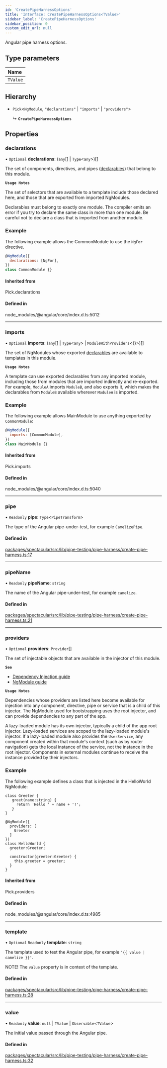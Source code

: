 ```yaml
---
id: 'CreatePipeHarnessOptions'
title: 'Interface: CreatePipeHarnessOptions<TValue>'
sidebar_label: 'CreatePipeHarnessOptions'
sidebar_position: 0
custom_edit_url: null
---
```


Angular pipe harness options.

## Type parameters

| Name     |
| :------- |
| `TValue` |

## Hierarchy

- `Pick`<`NgModule`, `"declarations"` \| `"imports"` \| `"providers"`\>

  ↳ **`CreatePipeHarnessOptions`**

## Properties

### declarations

• `Optional` **declarations**: (`any`[] \| `Type`<`any`\>)[]

The set of components, directives, and pipes
([declarables](https://v14.angular.io/guide/glossary#declarable)) that belong to
this module.

**`Usage Notes`**

The set of selectors that are available to a template include those declared
here, and those that are exported from imported NgModules.

Declarables must belong to exactly one module. The compiler emits an error if
you try to declare the same class in more than one module. Be careful not to
declare a class that is imported from another module.

### Example

The following example allows the CommonModule to use the `NgFor` directive.

```javascript
@NgModule({
  declarations: [NgFor],
})
class CommonModule {}
```

#### Inherited from

Pick.declarations

#### Defined in

node_modules/@angular/core/index.d.ts:5012

---

### imports

• `Optional` **imports**: (`any`[] \| `Type`<`any`\> \|
`ModuleWithProviders`<{}\>)[]

The set of NgModules whose exported
[declarables](https://v14.angular.io/guide/glossary#declarable) are available to
templates in this module.

**`Usage Notes`**

A template can use exported declarables from any imported module, including
those from modules that are imported indirectly and re-exported. For example,
`ModuleA` imports `ModuleB`, and also exports it, which makes the declarables
from `ModuleB` available wherever `ModuleA` is imported.

### Example

The following example allows MainModule to use anything exported by
`CommonModule`:

```javascript
@NgModule({
  imports: [CommonModule],
})
class MainModule {}
```

#### Inherited from

Pick.imports

#### Defined in

node_modules/@angular/core/index.d.ts:5040

---

### pipe

• `Readonly` **pipe**: `Type`<`PipeTransform`\>

The type of the Angular pipe-under-test, for example `CamelizePipe`.

#### Defined in

[packages/spectacular/src/lib/pipe-testing/pipe-harness/create-pipe-harness.ts:17](https://github.com/ngworker/ngworker/blob/d3bf6f9/packages/spectacular/src/lib/pipe-testing/pipe-harness/create-pipe-harness.ts#L17)

---

### pipeName

• `Readonly` **pipeName**: `string`

The name of the Angular pipe-under-test, for example `camelize`.

#### Defined in

[packages/spectacular/src/lib/pipe-testing/pipe-harness/create-pipe-harness.ts:21](https://github.com/ngworker/ngworker/blob/d3bf6f9/packages/spectacular/src/lib/pipe-testing/pipe-harness/create-pipe-harness.ts#L21)

---

### providers

• `Optional` **providers**: `Provider`[]

The set of injectable objects that are available in the injector of this module.

**`See`**

- [Dependency Injection guide](https://v14.angular.io/guide/dependency-injection)
- [NgModule guide](https://v14.angular.io/guide/providers)

**`Usage Notes`**

Dependencies whose providers are listed here become available for injection into
any component, directive, pipe or service that is a child of this injector. The
NgModule used for bootstrapping uses the root injector, and can provide
dependencies to any part of the app.

A lazy-loaded module has its own injector, typically a child of the app root
injector. Lazy-loaded services are scoped to the lazy-loaded module's injector.
If a lazy-loaded module also provides the `UserService`, any component created
within that module's context (such as by router navigation) gets the local
instance of the service, not the instance in the root injector. Components in
external modules continue to receive the instance provided by their injectors.

### Example

The following example defines a class that is injected in the HelloWorld
NgModule:

```
class Greeter {
   greet(name:string) {
     return 'Hello ' + name + '!';
   }
}

@NgModule({
  providers: [
    Greeter
  ]
})
class HelloWorld {
  greeter:Greeter;

  constructor(greeter:Greeter) {
    this.greeter = greeter;
  }
}
```

#### Inherited from

Pick.providers

#### Defined in

node_modules/@angular/core/index.d.ts:4985

---

### template

• `Optional` `Readonly` **template**: `string`

The template used to test the Angular pipe, for example
`'{{ value | camelize }}'`.

NOTE! The `value` property is in context of the template.

#### Defined in

[packages/spectacular/src/lib/pipe-testing/pipe-harness/create-pipe-harness.ts:28](https://github.com/ngworker/ngworker/blob/d3bf6f9/packages/spectacular/src/lib/pipe-testing/pipe-harness/create-pipe-harness.ts#L28)

---

### value

• `Readonly` **value**: `null` \| `TValue` \| `Observable`<`TValue`\>

The initial value passed through the Angular pipe.

#### Defined in

[packages/spectacular/src/lib/pipe-testing/pipe-harness/create-pipe-harness.ts:32](https://github.com/ngworker/ngworker/blob/d3bf6f9/packages/spectacular/src/lib/pipe-testing/pipe-harness/create-pipe-harness.ts#L32)
